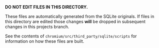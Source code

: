 **DO NOT EDIT FILES IN THIS DIRECTORY.**

These files are automatically generated from the SQLite originals. If files in
this directory are edited those changes **will** be dropped in subsequent
changes in this projects branch.

See the contents of `chromium/src/third_party/sqlite/scripts` for information
on how these files are built.
